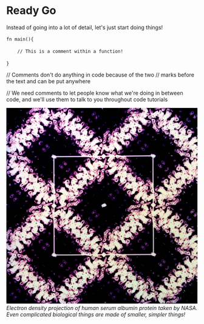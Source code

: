 # Ready Go

Instead of going into a lot of detail, let's just start doing things!

```
fn main(){

    // This is a comment within a function! 

}

```


// Comments don't do anything in code because of the two // marks before the text and can be put anywhere

// We need comments to let people know what we're doing in between code, and we'll use them to talk to you throughout code tutorials



![hsa nasa](./img/hsa_nasa.jpg)
*Electron density projection of human serum albumin protein taken by NASA. Even complicated biological things are made of smaller, simpler things!* 

